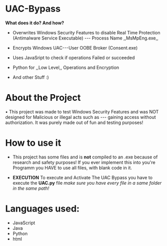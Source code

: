 # UAC-Bypass

**What does it do? And how?**

- Overwrites Windows Security Features to disable Real Time Protection (Antimalware Service Executable) --- Process Name ,,MsMpEng.exe,,

- Encrypts Windows UAC---User OOBE Broker (Consent.exe)

- Uses JavaSript to check if operations Failed or succeeded 

- Python for ,,Low Level,, Operations and Encryption 

- And other Stuff :)


# About the Project 

• This project was made to test Windows Security Features and was NOT designed for Malicious or illegal acts such as --- gaining access without authorization. It was purely made out of fun and testing purposes!


# How to use it

- This project has some files and is **not** compiled to an .exe because of research and safety purposes! If you ever implement this into you're Programm you HAVE to use all files, with blank code in it.

- **EXECUTION**
To execute and Activate The UAC Bypass you have to execute the **UAC.py** file *make sure you have every file in a same folder in the same path!*

# Languages used:
- JavaScript
- Java
- Python
- html
